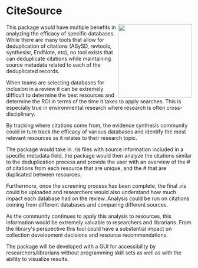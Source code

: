 # CiteSource
<img src="https://user-images.githubusercontent.com/89118428/155393065-780381a0-ff77-45d3-b2ee-40332ef72064.png" width="200px" align="right">

This package would have multiple benefits in analyzing the efficacy of specific databases. While there are many tools that allow for deduplication of citations (ASySD, revtools, synthesisr, EndNote, etc), no tool exists that can deduplicate citations while maintaining source metadata related to each of the deduplicated records. 

When teams are selecting databases for inclusion in a review it can be extremely difficult to determine the best resources and determine the ROI in terms of the time it takes to apply searches. This is especially true in environmental research where research is often cross-disciplinary. 

By tracking where citations come from, the evidence synthesis community could in turn track the efficacy of various databases and identify the most relevant resources as it relates to their research topic. 

The package would take in .ris files with source information included in a specific metadata field, the package would then analyze the citations similar to the deduplication process and provide the user with an overview of the # of citations from each resource that are unique, and the # that are duplicated between resources. 

Furthermore, once the screening process has been complete, the final .ris could be uploaded and researchers would also understand how much impact each database had on the review. Analysis could be run on citations coming from different databases and comparing different sources.

As the community continues to apply this analysis to resources, this information would be extremely valuable to researchers and librarians. From the library's perspective this tool could have a substantial impact on collection development decisions and resource recommendations. 

The package will be developed with a GUI for accessibility by researchers/librarians without programming skill sets as well as with the ability to visualize results.
